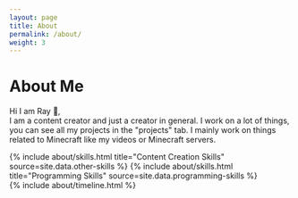 ```yaml
---
layout: page
title: About
permalink: /about/
weight: 3
---
```


# **About Me**

Hi I am Ray :wave:,<br>
I am a content creator and just a creator in general. I work on a lot of things, you can see all my projects in the "projects" tab.
I mainly work on things related to Minecraft like my videos or Minecraft servers.

<div class="row">
{% include about/skills.html title="Content Creation Skills" source=site.data.other-skills %}  
{% include about/skills.html title="Programming Skills" source=site.data.programming-skills %}
</div>

<div class="row">
{% include about/timeline.html %}
</div>
